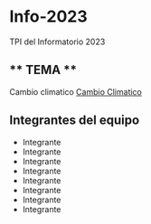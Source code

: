 # Info-2023
TPI del Informatorio 2023

## ** TEMA **
Cambio climatico
[Cambio Climatico](https://wallpapercave.com/wp/wp4078374.jpg)

## Integrantes del equipo
- Integrante
- Integrante
- Integrante
- Integrante
- Integrante
- Integrante
- Integrante
- Integrante